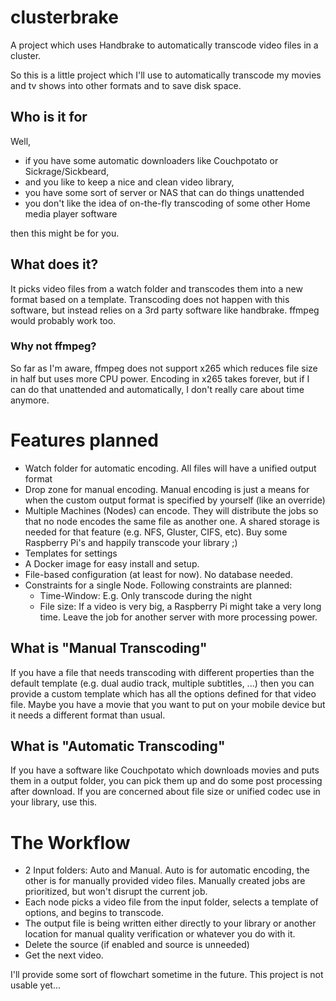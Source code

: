 # clusterbrake
A project which uses Handbrake to automatically transcode video files in a cluster.

So this is a little project which I'll use to automatically transcode my movies and tv shows into other formats and to save disk space.

## Who is it for
Well, 
* if you have some automatic downloaders like Couchpotato or Sickrage/Sickbeard,
* and you like to keep a nice and clean video library,
* you have some sort of server or NAS that can do things unattended
* you don't like the idea of on-the-fly transcoding of some other Home media player software

then this might be for you.

## What does it?
It picks video files from a watch folder and transcodes them into a new format based on a template. Transcoding does not happen with 
this software, but instead relies on a 3rd party software like handbrake. ffmpeg would probably work too.

### Why not ffmpeg?
So far as I'm aware, ffmpeg does not support x265 which reduces file size in half but uses more CPU power. 
Encoding in x265 takes forever, but if I can do that unattended and automatically, I don't really care about time anymore.


# Features planned
* Watch folder for automatic encoding. All files will have a unified output format
* Drop zone for manual encoding. Manual encoding is just a means for when the custom output format is specified by yourself (like an override)
* Multiple Machines (Nodes) can encode. They will distribute the jobs so that no node encodes the same file as another one. A shared storage is needed
  for that feature (e.g. NFS, Gluster, CIFS, etc). Buy some Raspberry Pi's and happily transcode your library ;)
* Templates for settings
* A Docker image for easy install and setup.
* File-based configuration (at least for now). No database needed.
* Constraints for a single Node. Following constraints are planned:
  * Time-Window: E.g. Only transcode during the night
  * File size: If a video is very big, a Raspberry Pi might take a very long time. Leave the job for another server with more processing power.

## What is "Manual Transcoding"
If you have a file that needs transcoding with different properties than the default template (e.g. dual audio track, multiple subtitles, ...) 
then you can provide a custom template which has all the options defined for that video file. Maybe you have a movie that you want to put on your mobile device
but it needs a different format than usual.

## What is "Automatic Transcoding"
If you have a software like Couchpotato which downloads movies and puts them in a output folder, you can pick them up and do some post processing after download.
If you are concerned about file size or unified codec use in your library, use this.

# The Workflow
* 2 Input folders: Auto and Manual. Auto is for automatic encoding, the other is for manually provided video files. Manually created jobs are prioritized, but won't
  disrupt the current job.
* Each node picks a video file from the input folder, selects a template of options, and begins to transcode.
* The output file is being written either directly to your library or another location for manual quality verification or whatever you do with it. 
* Delete the source (if enabled and source is unneeded)
* Get the next video.

I'll provide some sort of flowchart sometime in the future. This project is not usable yet...
